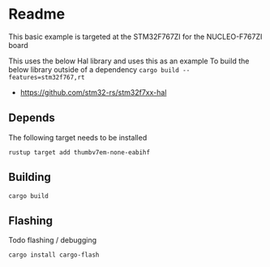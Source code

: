 # Readme

This basic example is targeted at the STM32F767ZI
for the NUCLEO-F767ZI board

This uses the below Hal library and uses this as an example
To build the below library outside of a dependency `cargo build --features=stm32f767,rt`

  * https://github.com/stm32-rs/stm32f7xx-hal

## Depends

The following target needs to be installed
```
rustup target add thumbv7em-none-eabihf
```

## Building

```
cargo build
```

## Flashing

Todo flashing / debugging

```
cargo install cargo-flash
```

